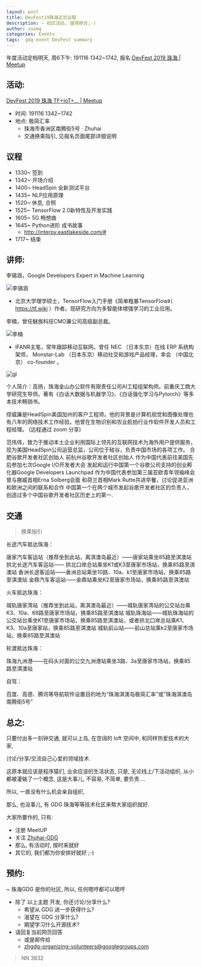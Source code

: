 ```yaml
---
layout: post
title: DevFest19珠海正式议程
description: ~ 社区活动, 值得掺合;-)
author: zoomq
categories: Events
tags:  gdg event DevFest summary
---
```




年度活动定档明天, 周6下午:
191116 1342~1742, 报名:[DevFest 2019 珠海 | Meetup](https://www.meetup.com/Zhuhai-GDG/events/265548933/)


<!--more-->



## 活动:
[DevFest 2019 珠海 TF\+IoT\+\.\.\. \| Meetup](https://www.meetup.com/Zhuhai-GDG/events/265548933/)

- 时间: 191116 1342~1742
- 地点: 极简汇率
    + 珠海市香洲区南腾街5号 · Zhuhai
    + 交通换乘指引, 见报名页面尾部详细说明

## 议程

- 1330~ 签到
- 1342~ 开场介绍
- 1400~ HeadSpin 全新测试平台
- 1435~ NLP应用原理
- 1520~ 休息, 合照
- 1525~ TensorFlow 2.0新特性及开发实践
- 1605~ 5G 畅想曲
- 1645~ Python进阶 成书故事
    + http://interpy.eastlakeside.com/#
- 1717~ 结束


## 讲师:

李锡涵，Google Developers Expert in Machine Learning

![李锡涵](http://ydlj.zoomquiet.top/ipic/2019-11-12-191110TF%E6%9D%8E%E9%94%A1%E6%B6%B5GDE.jpeg)


- 北京大学理学硕士，TensorFlow入门手册《简单粗暴TensorFlow》（ https://tf.wiki ）作者。现研究方向为多智能体增强学习的工业应用。


李楠，曾任魅族科技CMO兼公司高级副总裁。 

![李楠](http://ydlj.zoomquiet.top/ipic/2019-11-12-ScreenShot%202019-11-12%2019.58.07.jpg)

- IFANR主笔，常年跟踪移动互联网。曾任 NEC （日本东京）在线 ERP 系统构架师， Monstar-Lab （日本东京）移动社交和游戏产品经理，幸会 （中国北京） co-founder 。


![gl](http://ydlj.zoomquiet.top/ipic/2019-11-11-191116GAE-NLP.jpeg?imageView2/2/h/360)

个人简介：高扬，珠海金山办公软件有限责任公司AI工程组架构师。前重庆工商大学研究生导师。著有《白话大数据与机器学习》、《白话强化学习与Pytorch》等多本技术畅销书。



缪威廉是HeadSpin美国加州的客户工程师。他的背景是计算机视觉和图像处理也有八年的网络技术工作经验。他曾在生物识别和农业航拍行业作软件开发人员和工程经理。
(远程通过 zoom 分享)

范伟伟，致力于推动本土企业利用国际上领先的互联网技术为海外用户提供服务，现为美国HeadSpin公司运营总监，公司位于硅谷，负责中国市场的各项工作。
合肥谷歌开发者社区创始人
前杭州谷歌开发者社区创始人
作为中国代表前往美国先后参加七次Google I/O开发者大会
发起和运行中国第一个谷歌公司支持的创业孵化器Google Developers Launchpad 
作为中国代表参加第三届亚欧青年领袖峰会
曾与挪威首相Erna Solberg会面
和荷兰首相Mark Rutte共进早餐，讨论促进亚洲和欧洲之间的联系和合作
中国第一个在两个城市发起谷歌开发者社区的负责人，创造过多个中国谷歌开发者社区历史上的第一.


## 交通
> 换乘指引

长途汽车抵达珠海：

唐家汽车客运站（推荐坐到此站，离淇澳岛最近）——唐家站乘坐85路至淇澳站
拱北长途汽车客运站—— 拱北口岸总站乘坐K1或K3至唐家市场站，换乘85路至淇澳站
香洲长途客运站——香洲总站乘坐10路、10a、k1至唐家市场站，换乘85路至淇澳站
金鼎汽车客运站——金鼎站乘坐K2至唐家市场站，换乘85路至淇澳站

火车抵达珠海：

城轨唐家湾站（推荐坐到此站，离淇澳岛最近）——城轨唐家湾站的公交站台乘K3、10a、69路至唐家市场站，换乘85路至淇澳站
城轨珠海站——城轨珠海站的公交站台乘坐K1至唐家市场站，换乘85路至淇澳站，或者拱北口岸总站乘K1、K3、10a至唐家站，换乘85路至淇澳站
城轨前山站——前山总站乘k2至唐家市场站，换乘85路至淇澳站

轮渡抵达珠海：

珠海九洲港——在码头对面的公交九洲港站乘坐3路、3a至唐家市场站，换乘85路至淇澳站

自驾：

百度、高德、腾讯等导航软件设置目的地为“珠海淇澳岛极简汇率”或“珠海淇澳岛南腾街5号”



## 总之:

只要付出多一刻钟交通,
就可以上岛, 在空阔的 loft 空间中,
和同样热爱技术的大家,

讨论/分享/交流自己心爱的领域技术.

这原本就应该是程序猿们, 业余应该的生活状态,
只是, 无论线上/下活动组织, 从小都被灌输了一个概念, 
这是大事儿, 不容易, 不简单, 要负责....

所以, 一直没有什么机会亲自组织,

那么, 也没事儿, 有 GDG 珠海等等技术社区来帮大家组织就好.

大家所要作的, 只有:

- 注册 MeetUP
- 关注 [Zhuhai-GDG](https://www.meetup.com/Zhuhai-GDG/)
- 那么, 有活动时, 按时来就好
- 其它的, 我们都为你安排好就好 ;-)



## 预约:
~ 珠海GDG 是你的社区, 所以, 任何嗯哼都可以嗯哼

- 除了 以上主题 开发, 你还讨论/分享什么?
    + 希望从 GDG 进一步获得什么?
    + 渴望在 GDG 分享什么?
    + 期望学习什么开源技术?
- 请回复当前网页回答
    + 或是邮件给
    + zhgdg-organizing-volunteers@googlegroups.com


> NN 3832
